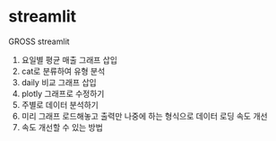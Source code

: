 # streamlit
GROSS streamlit

1. 요일별 평균 매출 그래프 삽입
2. cat로 분류하여 유형 분석
3. daily 비교 그래프 삽입
4. plotly 그래프로 수정하기
5. 주별로 데이터 분석하기
6. 미리 그래프 로드해놓고 출력만 나중에 하는 형식으로 데이터 로딩 속도 개선
7. 속도 개선할 수 있는 방법
